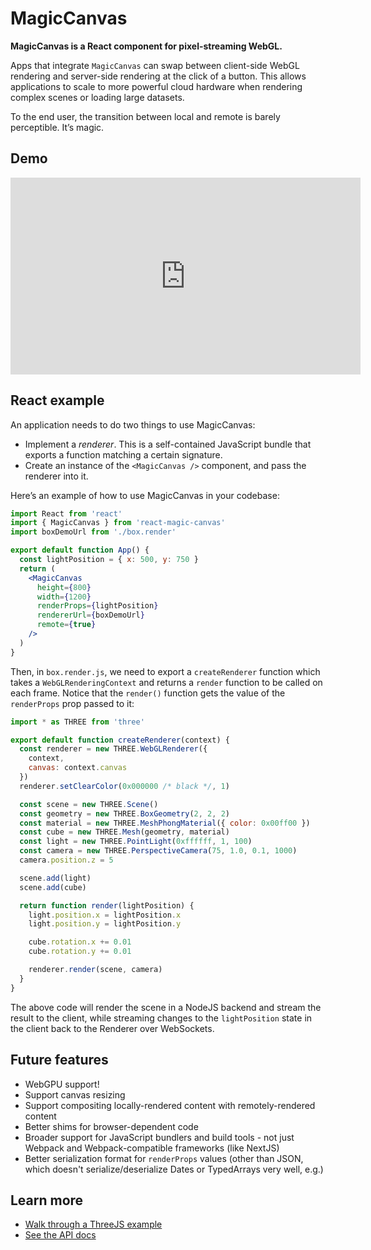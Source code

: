 # MagicCanvas

**MagicCanvas is a React component for pixel-streaming WebGL.**

Apps that integrate `MagicCanvas` can swap between client-side WebGL rendering and server-side rendering at the click of a button. This allows applications to scale to more powerful cloud hardware when rendering complex scenes or loading large datasets.

To the end user, the transition between local and remote is barely perceptible. It’s magic.

## Demo

<iframe width="560" height="315" src="https://www.youtube.com/embed/jFhsKrnHHzk" title="YouTube video player" frameborder="0" allow="accelerometer; autoplay; clipboard-write; encrypted-media; gyroscope; picture-in-picture; web-share" allowfullscreen></iframe>

## React example

An application needs to do two things to use MagicCanvas:
- Implement a *renderer*. This is a self-contained JavaScript bundle that exports a function matching a certain signature.
- Create an instance of the `<MagicCanvas />` component, and pass the renderer into it.

Here’s an example of how to use MagicCanvas in your codebase:

```jsx
import React from 'react'
import { MagicCanvas } from 'react-magic-canvas'
import boxDemoUrl from './box.render'

export default function App() {
  const lightPosition = { x: 500, y: 750 }
  return (
    <MagicCanvas
      height={800}
      width={1200}
      renderProps={lightPosition}
      rendererUrl={boxDemoUrl}
      remote={true}
    />
  )
}
```

Then, in `box.render.js`, we need to export a `createRenderer` function which takes a `WebGLRenderingContext` and returns a `render` function to be called on each frame. Notice that the `render()` function gets the value of the `renderProps` prop passed to it:

```js
import * as THREE from 'three'

export default function createRenderer(context) {
  const renderer = new THREE.WebGLRenderer({
    context,
    canvas: context.canvas
  })
  renderer.setClearColor(0x000000 /* black */, 1)

  const scene = new THREE.Scene()
  const geometry = new THREE.BoxGeometry(2, 2, 2)
  const material = new THREE.MeshPhongMaterial({ color: 0x00ff00 })
  const cube = new THREE.Mesh(geometry, material)
  const light = new THREE.PointLight(0xffffff, 1, 100)
  const camera = new THREE.PerspectiveCamera(75, 1.0, 0.1, 1000)
  camera.position.z = 5

  scene.add(light)
  scene.add(cube)

  return function render(lightPosition) {
    light.position.x = lightPosition.x
    light.position.y = lightPosition.y

    cube.rotation.x += 0.01
    cube.rotation.y += 0.01

    renderer.render(scene, camera)
  }
}
```

The above code will render the scene in a NodeJS backend and stream the result to the client, while streaming changes to the `lightPosition` state in the client back to the Renderer over WebSockets.

## Future features

- WebGPU support!
- Support canvas resizing
- Support compositing locally-rendered content with remotely-rendered content
- Better shims for browser-dependent code
- Broader support for JavaScript bundlers and build tools - not just Webpack and Webpack-compatible frameworks (like NextJS)
- Better serialization format for `renderProps` values (other than JSON, which doesn't serialize/deserialize Dates or TypedArrays very well, e.g.)


## Learn more

- [Walk through a ThreeJS example](/docs/three-example)
- [See the API docs](/docs/api)
